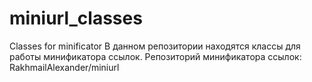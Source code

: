 # miniurl_classes
Classes for minificator
В данном репозитории находятся классы для работы 
минификатора ссылок. Репозиторий минификатора
ссылок: RakhmailAlexander/miniurl
